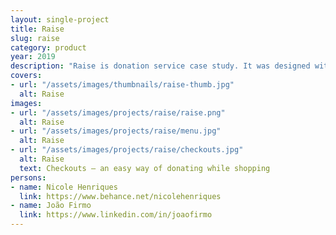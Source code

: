 ```yaml
---
layout: single-project
title: Raise
slug: raise
category: product
year: 2019
description: "Raise is donation service case study. It was designed with one thing in mind: Get more people donating money! <br>Sounds hard, but really it shouldn't. People generally like to give money and those who can don't feel comfortable doing it; organizations, the smaller they are the less direct platforms to create and share campaigns they have; and finally companies like to be associated with good causes but don't have the pressure to do it.<br>With all this in mind we set out to create an MVP for a service that accommodates all of these parties' needs and connects them to bring more money to those who need it."
covers:
- url: "/assets/images/thumbnails/raise-thumb.jpg"
  alt: Raise
images:
- url: "/assets/images/projects/raise/raise.png"
  alt: Raise
- url: "/assets/images/projects/raise/menu.jpg"
  alt: Raise
- url: "/assets/images/projects/raise/checkouts.jpg"
  alt: Raise
  text: Checkouts — an easy way of donating while shopping
persons:
- name: Nicole Henriques
  link: https://www.behance.net/nicolehenriques
- name: João Firmo
  link: https://www.linkedin.com/in/joaofirmo
---
```

